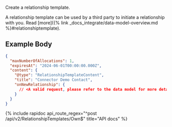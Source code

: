 Create a relationship template.

A relationship template can be used by a third party to initiate a relationship with you.
Read [more]({% link _docs_integrate/data-model-overview.md %}#relationshiptemplate).

## Example Body

```json
{
  "maxNumberOfAllocations": 1,
  "expiresAt": "2024-06-01T00:00:00.000Z",
  "content": {
    "@type": "RelationshipTemplateContent",
    "title": "Connector Demo Contact",
    "onNewRelationship": {
      // <A valid request, please refer to the data model for more details>
    }
  }
}
```

{% include rapidoc api_route_regex="^post /api/v2/RelationshipTemplates/Own$" title="API docs" %}

